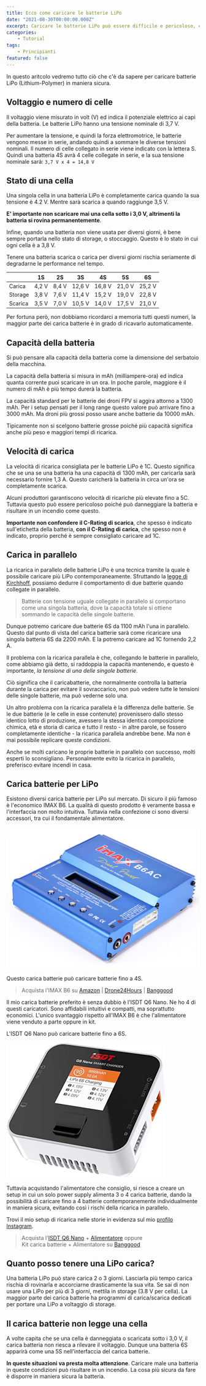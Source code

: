 ```yaml
---
title: Ecco come caricare le batterie LiPo
date: "2021-08-30T00:00:00.000Z"
excerpt: Caricare le batterie LiPo può essere difficile e pericoloso, ecco come caricarle in tutta sicurezza passo per passo.
categories:
    - Tutorial
tags: 
    - Principianti
featured: false
---
```


<style jsx>{`
    @media 
    only screen and (min-width: 980px) {
        td {
            width: 170px
        }
        td:nth-of-type(1){
            padding-right: 0;
            width: 175px;
        }
    }
    @media 
    only screen and (max-width: 760px),
    (min-device-width: 768px) and (max-device-width: 1024px)  {
        /*
        Label the data on mobile view
        
        */

        #voltage-table td:nth-of-type(2):before { content: "1S"; }
        #voltage-table td:nth-of-type(3):before { content: "2S"; }
        #voltage-table td:nth-of-type(4):before { content: "3S"; }
        #voltage-table td:nth-of-type(5):before { content: "4S"; }
        #voltage-table td:nth-of-type(6):before { content: "5S"; }
        #voltage-table td:nth-of-type(7):before { content: "6S"; }
    }
`}</style>

In questo aritcolo vedremo tutto ciò che c'è da sapere per caricare batterie LiPo (Lithium-Polymer) in maniera sicura.

## Voltaggio e numero di celle

Il voltaggio viene misurato in volt (V) ed indica il potenziale elettrico ai capi della batteria. Le batterie LiPo hanno una tensione nominale di 3,7 V.

Per aumentare la tensione, e quindi la forza elettromotrice, le batterie vengono messe in serie, andando quindi a sommare le diverse tensioni nominali. 
Il numero di celle collegato in serie viene indicato con la lettera S. Quindi una batteria 4S avrà 4 celle collegate in serie, e la sua tensione nominale sarà:  `3,7 V x 4 = 14,8 V`

## Stato di una cella

Una singola cella in una batteria LiPo è completamente carica quando la sua tensione è 4.2 V. Mentre sarà scarica a quando raggiunge 3,5 V. 

**E' importante non scaricare mai una cella sotto i 3,0 V, altrimenti la batteria si rovina permanentemente**. 

Infine, quando una batteria non viene usata per diversi giorni, è bene sempre portarla nello stato di storage, o stoccaggio. Questo è lo stato in cui ogni cella è a 3,8 V. 

Tenere una batteria scarica o carica per diversi giorni rischia seriamente di degradarne le performance nel tempo.

<div id="voltage-table">


|         | 1S    | 2S    | 3S     | 4S     | 5S     | 6S     |
|---------|-------|-------|--------|--------|--------|--------|
| Carica  | 4,2 V | 8,4 V | 12,6 V | 16,8 V | 21,0 V | 25,2 V |
| Storage | 3,8 V | 7,6 V | 11,4 V | 15,2 V | 19,0 V | 22,8 V |
| Scarica | 3,5 V | 7,0 V | 10,5 V | 14,0 V | 17,5 V | 21,0 V |

</div>

Per fortuna però, non dobbiamo ricordarci a memoria tutti questi numeri, la maggior parte dei carica batterie è in grado di ricavarlo automaticamente.

## Capacità della batteria

Si può pensare alla capacità della batteria come la dimensione del serbatoio della macchina.

La capacità della batteria si misura in mAh (milliampere-ora) ed indica quanta corrente puoi scaricare in un ora. In poche parole, maggiore è il numero di mAh è più tempo durerà la batteria.

La capacità standard per le batterie dei droni FPV si aggira attorno a 1300 mAh. Per i setup pensati per il long range questo valore può arrivare fino a 3000 mAh. Ma droni più grossi posso usare anche batterie da 10000 mAh.

Tipicamente non si scelgono batterie grosse poiché più capacità significa anche più peso e maggiori tempi di ricarica. 

## Velocità di carica

La velocità di ricarica consigliata per le batterie LiPo è 1C. Questo significa che se una se una batteria ha una capacità di 1300 mAh, per caricarla sarà necessario fornire 1,3 A. Questo caricherà la batteria in circa un'ora se completamente scarica. 

Alcuni produttori garantiscono velocità di ricariche più elevate fino a 5C. Tuttavia questo può essere pericoloso poiché può danneggiare la batteria e risultare in un incendio come questo.

<div class="iframe-container">

<lite-youtube videoid="fF9fhlr9S5s" params="start=31"/>

</div>

**Importante non confondere il C-Rating di scarica**, che spesso è indicato sull'etichetta della batteria, **con il C-Rating di carica**, che spesso non è indicato, proprio perché è sempre consigliato caricare ad 1C.

## Carica in parallelo

La ricarica in parallelo delle batterie LiPo è una tecnica tramite la quale è possibile caricare più LiPo contemporaneamente. Sfruttando la [legge di Kirchhoff](https://en.wikipedia.org/wiki/Kirchhoff%27s_circuit_laws), possiamo dedurre il comportamento di due batterie quando collegate in parallelo.

> Batterie con tensione uguale collegate in parallelo si comportano come una singola batteria, dove la capacità totale si ottiene sommando le capacità delle singole batterie.

Dunque potremo caricare due batterie 6S da 1100 mAh l'una in parallelo. Questo dal punto di vista del carica batterie sarà come ricaricare una singola batteria 6S da 2200 mAh. E la potremo caricare ad 1C fornendo 2,2 A.

Il problema con la ricarica parallela è che, collegando le batterie in parallelo, come abbiamo già detto, si raddoppia la capacità mantenendo, e questo è importante, *la tensione di una delle singole batterie*. 

Ciò significa che il caricabatterie, che normalmente controlla la batteria durante la carica per evitare il sovraccarico, non può vedere tutte le tensioni delle singole batterie, ma può vederne solo una.

Un altro problema con la ricarica parallela è la differenza delle batterie. Se le due batterie (e le celle in esse contenute) provenissero dallo stesso identico lotto di produzione, avessero la stessa identica composizione chimica, età e storia di carica e tutto il resto - in altre parole, se fossero completamente identiche - la ricarica parallela andrebbe bene. Ma non è mai possibile replicare queste condizioni. 

Anche se molti caricano le proprie batterie in parallelo con successo, molti esperti lo sconsigliano. Personalmente evito la ricarica in parallelo, preferisco evitare incendi in casa.

## Carica batterie per LiPo

Esistono diversi carica batterie per LiPo sul mercato. Di sicuro il più famoso è l'economico IMAX B6. La qualità di questo prodotto è veramente bassa e l'interfaccia non molto intuitiva. Tuttavia nella confezione ci sono diversi accessori, tra cui il fondamentale alimentatore. 

![Caricabatterie IMAX B6](./imax-b6.jpeg)

Questo carica batterie può caricare batterie fino a 4S. 

> Acquista l'IMAX B6 su [Amazon](https://amzn.to/3BnLxnF) | [Drone24Hours](https://www.drone24hours.com/prodotto/caricabatteria-per-bilanciamento-della-batteria-lipo-imax-b6-80w-6a-con-adattatore-di-alimentazione/?D24H=lucapalonca) | [Banggood](https://www.banggood.com/custlink/3G3YeFgj2T) 

Il mio carica batterie preferito è senza dubbio è l'ISDT Q6 Nano. Ne ho 4 di questi caricatori. Sono affidabili intuitivi e compatti, ma soprattutto economici. L'unico svantaggio rispetto all'IMAX B6 è che l'alimentatore viene venduto a parte oppure in kit. 

L'ISDT Q6 Nano può caricare batterie fino a 6S.

![Caricabatterie ISDT Q6 Nano](./isdt.jpg)

Tuttavia acquistando l'alimentatore che consiglio, si riesce a creare un setup in cui un solo power supply alimenta 3 o 4 carica batterie, dando la possibilità di caricare fino a 4 batterie contemporanemente individualmente in maniera sicura, evitando così i rischi della ricarica in parallelo. 

Trovi il mio setup di ricarica nelle storie in evidenza sul mio [profilo Instagram](https://instagram.com/iamlucafpv). 

> Acquista l'[ISDT Q6 Nano](https://www.banggood.com/custlink/DmmEetBofD) + [Alimentatore](https://www.banggood.com/custlink/vmDdetgauF) oppure <br/> Kit carica batterie + Alimentatore su [Banggood](https://www.banggood.com/custlink/DDGYgH063g)

## Quanto posso tenere una LiPo carica?

Una batteria LiPo può stare carica 2 o 3 giorni. Lasciarla più tempo carica rischia di rovinarla e accorciarne drasticamente la sua vita. Se sai di non usare una LiPo per più di 3 giorni, mettila in storage (3.8 V per cella). La maggior parte dei carica batterie ha programmi di carica/scarica dedicati per portare una LiPo a voltaggio di storage.

## Il carica batterie non legge una cella

A volte capita che se una cella è danneggiata o scaricata sotto i 3,0 V, il carica batteria non riesca a rilevare il voltaggio. Dunque una batteria 6S apparirà come una 5S nell'interfaccia del carica batterie.

**In queste situazioni va presta molta attenzione**. Caricare male una batteria in queste condizioni può risultare in un incendio. La cosa più sicura da fare è disporre in maniera sicura la batteria. 